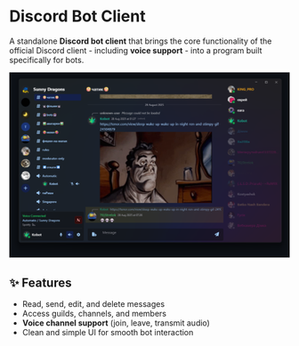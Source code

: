 # Discord Bot Client

A standalone **Discord bot client** that brings the core functionality of the official Discord client - including **voice support** - into a program built specifically for bots.

![First animation - step 2](/.github/assets/app.png)

## ✨ Features

- Read, send, edit, and delete messages
- Access guilds, channels, and members
- **Voice channel support** (join, leave, transmit audio)
- Clean and simple UI for smooth bot interaction
